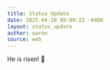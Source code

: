 ```yaml
---
title: Status Update
date: 2025-04-20 09:09:22 -0400
layout: status_update
author: aaron
source: web
---
```

He is risen! 🙏
